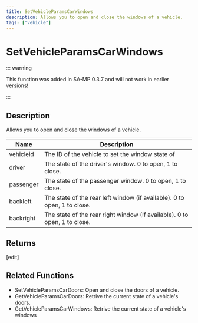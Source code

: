 ```yaml
---
title: SetVehicleParamsCarWindows
description: Allows you to open and close the windows of a vehicle.
tags: ["vehicle"]
---
```


# SetVehicleParamsCarWindows

::: warning

This function was added in SA-MP 0.3.7 and will not work in earlier versions!

:::

## Description

Allows you to open and close the windows of a vehicle.

| Name      | Description                                                               |
| --------- | ------------------------------------------------------------------------- |
| vehicleid | The ID of the vehicle to set the window state of                          |
| driver    | The state of the driver's window. 0 to open, 1 to close.                  |
| passenger | The state of the passenger window. 0 to open, 1 to close.                 |
| backleft  | The state of the rear left window (if available). 0 to open, 1 to close.  |
| backright | The state of the rear right window (if available). 0 to open, 1 to close. |

## Returns

[edit]

## Related Functions

- SetVehicleParamsCarDoors: Open and close the doors of a vehicle.
- GetVehicleParamsCarDoors: Retrive the current state of a vehicle's doors.
- GetVehicleParamsCarWindows: Retrive the current state of a vehicle's windows
